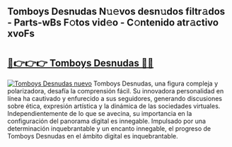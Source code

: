 ## Tomboys Desnudas N𝚞𝚎vos desn𝚞dos filtr𝚊dos - Parts-wBs F𝚘tos vid𝚎o - C𝚘ntenido atr𝚊ctivo xvoFs

# <h2><a href="http://mbcr5ay.tromn.icu/?c=Tomboys+Desnudas">🔗👉👉👉 Tomboys Desnudas 🔗🔗</a></h2>

[![Tomboys Desnudas nuevo](https://i.imgur.com/pEAQMta.gif)](http://mbcr5ay.tromn.icu/?c=Tomboys+Desnudas)
Tomboys Desnudas, una figura compleja y polarizadora, desafía la comprensión fácil. Su innovadora personalidad en línea ha cautivado y enfurecido a sus seguidores, generando discusiones sobre ética, expresión artística y la dinámica de las sociedades virtuales. Independientemente de lo que se avecina, su importancia en la configuración del panorama digital es innegable. Impulsado por una determinación inquebrantable y un encanto innegable, el progreso de Tomboys Desnudas en el ámbito digital es inquebrantable.
